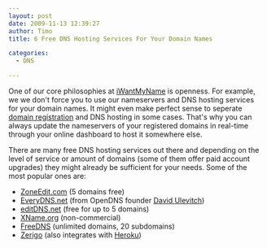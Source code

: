```yaml
---
layout: post
date: 2009-11-13 12:39:27
author: Timo
title: 6 Free DNS Hosting Services For Your Domain Names

categories:
  - DNS

---
```


One of our core philosophies at [iWantMyName](https://iwantmyname.com "Domain") is openness. For example, we we don't force you to use our nameservers and DNS hosting services for your domain names. It might even make perfect sense to seperate [domain registration](https://iwantmyname.com/domains "Register Domain") and DNS hosting in some cases. That's why you can always update the nameservers of your registered domains in real-time through your online dashboard to host it somewhere else.

There are many free DNS hosting services out there and depending on the level of service or amount of domains (some of them offer paid account upgrades) they might already be sufficient for your needs. Some of the most popular ones are:

*   [ZoneEdit.com](http://www.zoneedit.com) (5 domains free)
*   [EveryDNS.net](http://www.everydns.com) (from OpenDNS founder [David Ulevitch](http://david.ulevitch.com/))
*   [editDNS.net](http://free.editdns.net) (free for up to 5 domains)
*   [XName.org](http://www.xname.org) (non-commercial)
*   [FreeDNS](http://freedns.afraid.org) (unlimited domains, 20 subdomains)
*   [Zerigo](http://www.zerigo.com/managed-dns) (also integrates with [Heroku](http://addons.heroku.com/zerigo_dns))
